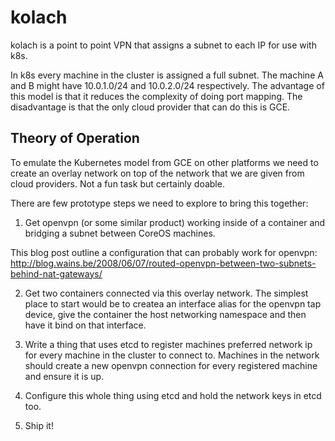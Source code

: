 # kolach

kolach is a point to point VPN that assigns a subnet to each IP for use with
k8s.

In k8s every machine in the cluster is assigned a full subnet. The machine A
and B might have 10.0.1.0/24 and 10.0.2.0/24 respectively. The advantage of
this model is that it reduces the complexity of doing port mapping. The
disadvantage is that the only cloud provider that can do this is GCE.

## Theory of Operation

To emulate the Kubernetes model from GCE on other platforms we need to create
an overlay network on top of the network that we are given from cloud
providers. Not a fun task but certainly doable.

There are few prototype steps we need to explore to bring this together:

1) Get openvpn (or some similar product) working inside of a container and
bridging a subnet between CoreOS machines.

This blog post outline a configuration that can probably work for openvpn:
http://blog.wains.be/2008/06/07/routed-openvpn-between-two-subnets-behind-nat-gateways/

2) Get two containers connected via this overlay network. The simplest place to
start would be to createa an interface alias for the openvpn tap device, give
the container the host networking namespace and then have it bind on that interface.

3) Write a thing that uses etcd to register machines preferred network ip for
every machine in the cluster to connect to. Machines in the network should
create a new openvpn connection for every registered machine and ensure it is
up.

4) Configure this whole thing using etcd and hold the network keys in etcd too.

5) Ship it!
